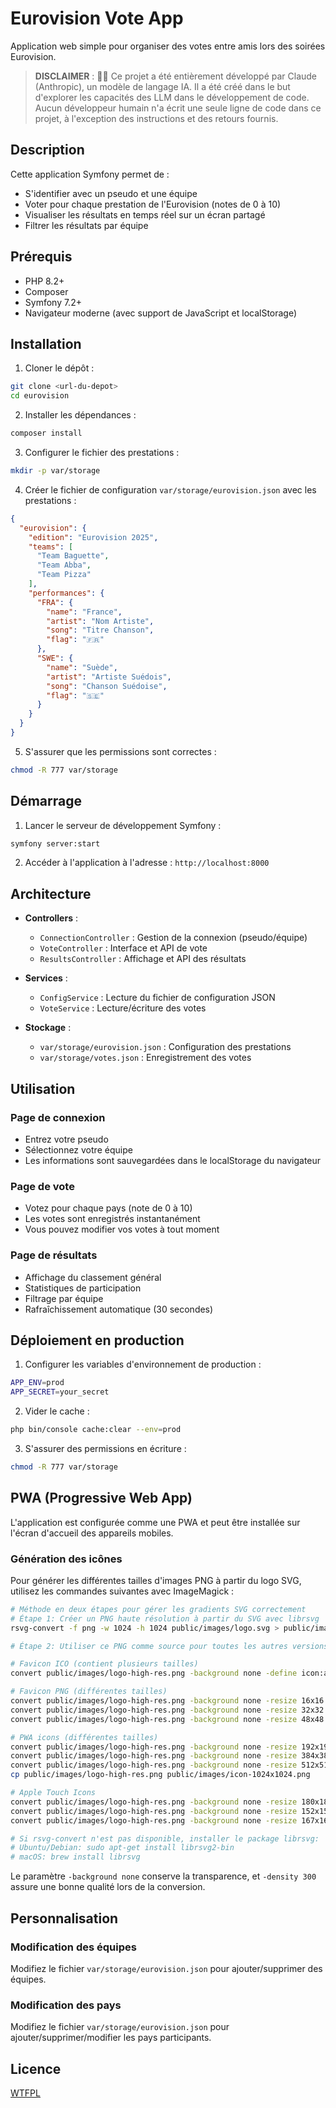 # Eurovision Vote App

Application web simple pour organiser des votes entre amis lors des soirées Eurovision.

> **DISCLAIMER** : 🤖🤖
> Ce projet a été entièrement développé par Claude (Anthropic), un modèle de langage IA.
> Il a été créé dans le but d'explorer les capacités des LLM dans le développement de code.
> Aucun développeur humain n'a écrit une seule ligne de code dans ce projet,
> à l'exception des instructions et des retours fournis.

## Description

Cette application Symfony permet de :
- S'identifier avec un pseudo et une équipe
- Voter pour chaque prestation de l'Eurovision (notes de 0 à 10)
- Visualiser les résultats en temps réel sur un écran partagé
- Filtrer les résultats par équipe

## Prérequis

- PHP 8.2+
- Composer
- Symfony 7.2+
- Navigateur moderne (avec support de JavaScript et localStorage)

## Installation

1. Cloner le dépôt :
```bash
git clone <url-du-depot>
cd eurovision
```

2. Installer les dépendances :
```bash
composer install
```

3. Configurer le fichier des prestations :
```bash
mkdir -p var/storage
```

4. Créer le fichier de configuration `var/storage/eurovision.json` avec les prestations :
```json
{
  "eurovision": {
    "edition": "Eurovision 2025",
    "teams": [
      "Team Baguette",
      "Team Abba",
      "Team Pizza"
    ],
    "performances": {
      "FRA": {
        "name": "France",
        "artist": "Nom Artiste",
        "song": "Titre Chanson",
        "flag": "🇫🇷"
      },
      "SWE": {
        "name": "Suède",
        "artist": "Artiste Suédois",
        "song": "Chanson Suédoise",
        "flag": "🇸🇪"
      }
    }
  }
}
```

5. S'assurer que les permissions sont correctes :
```bash
chmod -R 777 var/storage
```

## Démarrage

1. Lancer le serveur de développement Symfony :
```bash
symfony server:start
```

2. Accéder à l'application à l'adresse : `http://localhost:8000`

## Architecture

- **Controllers** :
  - `ConnectionController` : Gestion de la connexion (pseudo/équipe)
  - `VoteController` : Interface et API de vote
  - `ResultsController` : Affichage et API des résultats

- **Services** :
  - `ConfigService` : Lecture du fichier de configuration JSON
  - `VoteService` : Lecture/écriture des votes

- **Stockage** :
  - `var/storage/eurovision.json` : Configuration des prestations
  - `var/storage/votes.json` : Enregistrement des votes

## Utilisation

### Page de connexion
- Entrez votre pseudo
- Sélectionnez votre équipe
- Les informations sont sauvegardées dans le localStorage du navigateur

### Page de vote
- Votez pour chaque pays (note de 0 à 10)
- Les votes sont enregistrés instantanément
- Vous pouvez modifier vos votes à tout moment

### Page de résultats
- Affichage du classement général
- Statistiques de participation
- Filtrage par équipe
- Rafraîchissement automatique (30 secondes)

## Déploiement en production

1. Configurer les variables d'environnement de production :
```bash
APP_ENV=prod
APP_SECRET=your_secret
```

2. Vider le cache :
```bash
php bin/console cache:clear --env=prod
```

3. S'assurer des permissions en écriture :
```bash
chmod -R 777 var/storage
```

## PWA (Progressive Web App)

L'application est configurée comme une PWA et peut être installée sur l'écran d'accueil des appareils mobiles.

### Génération des icônes

Pour générer les différentes tailles d'images PNG à partir du logo SVG, utilisez les commandes suivantes avec ImageMagick :

```bash
# Méthode en deux étapes pour gérer les gradients SVG correctement
# Étape 1: Créer un PNG haute résolution à partir du SVG avec librsvg
rsvg-convert -f png -w 1024 -h 1024 public/images/logo.svg > public/images/logo-high-res.png

# Étape 2: Utiliser ce PNG comme source pour toutes les autres versions

# Favicon ICO (contient plusieurs tailles)
convert public/images/logo-high-res.png -background none -define icon:auto-resize=16,32,48,64 public/favicon.ico

# Favicon PNG (différentes tailles)
convert public/images/logo-high-res.png -background none -resize 16x16 public/images/favicon-16x16.png
convert public/images/logo-high-res.png -background none -resize 32x32 public/images/favicon-32x32.png
convert public/images/logo-high-res.png -background none -resize 48x48 public/images/favicon-48x48.png

# PWA icons (différentes tailles)
convert public/images/logo-high-res.png -background none -resize 192x192 public/images/icon-192x192.png
convert public/images/logo-high-res.png -background none -resize 384x384 public/images/icon-384x384.png
convert public/images/logo-high-res.png -background none -resize 512x512 public/images/icon-512x512.png
cp public/images/logo-high-res.png public/images/icon-1024x1024.png

# Apple Touch Icons
convert public/images/logo-high-res.png -background none -resize 180x180 public/images/apple-touch-icon.png
convert public/images/logo-high-res.png -background none -resize 152x152 public/images/apple-touch-icon-152x152.png
convert public/images/logo-high-res.png -background none -resize 167x167 public/images/apple-touch-icon-167x167.png

# Si rsvg-convert n'est pas disponible, installer le package librsvg:
# Ubuntu/Debian: sudo apt-get install librsvg2-bin
# macOS: brew install librsvg
```

Le paramètre `-background none` conserve la transparence, et `-density 300` assure une bonne qualité lors de la conversion.

## Personnalisation

### Modification des équipes
Modifiez le fichier `var/storage/eurovision.json` pour ajouter/supprimer des équipes.

### Modification des pays
Modifiez le fichier `var/storage/eurovision.json` pour ajouter/supprimer/modifier les pays participants.

## Licence

[WTFPL](https://en.wikipedia.org/wiki/WTFPL)
